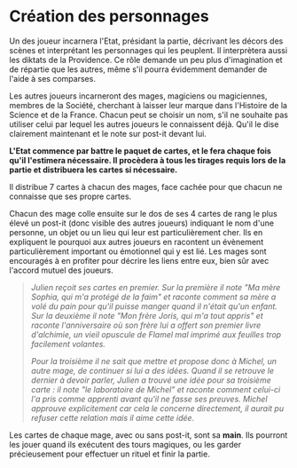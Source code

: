 # Création des personnages

Un des joueur incarnera l'Etat, présidant la partie, décrivant les décors des scènes et interprétant les personnages qui les peuplent. Il interprètera aussi les diktats de la Providence. Ce rôle demande un peu plus d'imagination et de répartie que les autres, même s'il pourra évidemment demander de l'aide à ses comparses.

Les autres joueurs incarneront des mages, magiciens ou magiciennes, membres de la Société, cherchant à laisser leur marque dans l'Histoire de la Science et de la France. Chacun peut se choisir un nom, s'il ne souhaite pas utiliser celui par lequel les autres joueurs le connaissent déjà. Qu'il le dise clairement maintenant et le note sur post-it devant lui.

**L'Etat commence par battre le paquet de cartes, et le fera chaque fois qu'il l'estimera nécessaire. Il procèdera à tous les tirages requis lors de la partie et distribuera les cartes si nécessaire.**

Il distribue 7 cartes à chacun des mages, face cachée pour que chacun ne connaisse que ses propre cartes.

Chacun des mage colle ensuite sur le dos de ses 4 cartes de rang le plus élevé un post-it \(donc visible des autres joueurs\) indiquant le nom d'une personne, un objet ou un lieu qui leur est particulièrement cher. Ils en expliquent le pourquoi aux autres joueurs en racontent un évènement particulièrement important ou émotionnel qui y est lié.  Les mages sont encouragés à en profiter pour décrire les liens entre eux, bien sûr avec l'accord mutuel des joueurs.

> _Julien reçoit ses cartes en premier. Sur la première il note "Ma mère Sophia, qui m'a protégé de la faim" et raconte comment sa mère a volé du pain pour qu'il puisse manger quand il n'était qu'un enfant. Sur la deuxième il note "Mon frère Joris, qui m'a tout appris" et raconte l'anniversaire où son frère lui a offert son premier livre d'alchimie, un vieil opuscule de Flamel mal imprimé aux feuilles trop facilement volantes._
>
> _Pour la troisième il ne sait que mettre et propose donc à Michel, un autre mage, de continuer si lui a des idées. Quand il se retrouve le dernier à devoir parler, Julien a trouvé une idée pour sa troisième carte : il note "le laboratoire de Michel" et raconte comment celui-ci l'a pris comme apprenti avant qu'il ne fasse ses preuves. Michel approuve explicitement car cela le concerne directement, il aurait pu refuser cette relation mais il aime cette idée._

Les cartes de chaque mage, avec ou sans post-it, sont sa **main**. Ils pourront les jouer quand ils exécutent des tours magiques, ou les garder précieusement pour effectuer un rituel et finir la partie.

